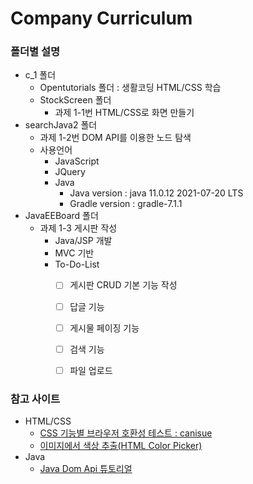 # Company Curriculum
### 폴더별 설명
* c_1 폴더
  * Opentutorials 폴더 : 생활코딩 HTML/CSS 학습
  * StockScreen 폴더
    * 과제 1-1번 HTML/CSS로 화면 만들기
* searchJava2 폴더 
  * 과제 1-2번 DOM API를 이용한 노드 탐색
  * 사용언어
    * JavaScript
    * JQuery
    * Java
      * Java version : java 11.0.12 2021-07-20 LTS
      * Gradle version : gradle-7.1.1
* JavaEEBoard 폴더
  * 과제 1-3 게시판 작성
    * Java/JSP 개발
    * MVC 기반 
    * To-Do-List
      - [ ] 게시판 CRUD 기본 기능 작성
      - [ ] 답글 기능
      - [ ] 게시물 페이징 기능
      - [ ] 검색 기능
      - [ ] 파일 업로드
  

 

### 참고 사이트 
  * HTML/CSS
    * [CSS 기능별 브라우저 호환성 테스트 : canisue](https://caniuse.com)
    * [이미지에서 색상 추출(HTML Color Picker)](https://www.w3schools.com/colors/colors_picker.asp)
  * Java
    * [Java Dom Api 튜토리얼](https://howtodoinjava.com/java/xml/read-xml-dom-parser-example/)